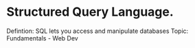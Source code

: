 # Structured Query Language.

Defintion: SQL lets you access and manipulate databases
Topic: Fundamentals - Web Dev